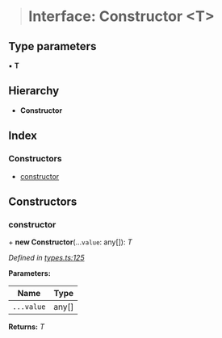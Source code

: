 > # Interface: Constructor <**T**>

## Type parameters

▪ **T**

## Hierarchy

* **Constructor**

## Index

### Constructors

* [constructor](_types_.constructor.md#constructor)

## Constructors

###  constructor

\+ **new Constructor**(...`value`: any[]): *T*

*Defined in [types.ts:125](https://github.com/polkadot-js/api/blob/630b831/packages/types/src/types.ts#L125)*

**Parameters:**

Name | Type |
------ | ------ |
`...value` | any[] |

**Returns:** *T*